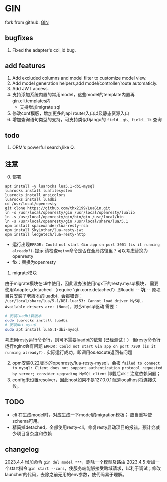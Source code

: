 # GIN

fork from github.
[GIN](https://github.com/ostinelli/gin)

## bugfixes

1. Fixed the adapter's col_id bug.

## add features

1. Add excluded columns and model filter to customize model view.
2. Add model generation helpers,add model/controller/route automaticly.
3. Add JWT access.
4. 支持添加系统内置的常用model，这些model的template内置再gin.cli.templates内
   - 支持增加migrate sql
5. 修改conf模版，增加更多的api router入口以及静态资源入口
6. 增加查询语句类型的支持，可支持类似Django的 `field__gt`、`field__lk` 查询
## todo

1. ORM's powerful search,like Q.


## 注意
0. 部署
~~~
apt install -y luarocks lua5.1-dbi-mysql
luarocks install luafilesystem
luarocks install ansicolors
luarocks install luadbi
cd /usr/local/openresty
git clone https://github.com/thx2199/LuaGin.git
ln -s /usr/local/openresty/gin /usr/local/openresty/lualib
ln -s /usr/local/openresty/gin/bin/gin /usr/local/bin
ln -s /usr/local/openresty/gin /usr/local/share/lua/5.1
opm install spacewander/lua-resty-rsa
opm install SkyLothar/lua-resty-jwt
opm install ledgetech/lua-resty-http
~~~
   - 运行出现`ERROR: Could not start Gin app on port 3001 (is it running already?).`提示
   请检查`nginx`命令是否在全局路径里？可以考虑替换为openresty
   - fix：替换为openresty

1. migrate模块

由于migrate模块在cli中使用，因此没办法使用ngx下的resty.mysql模块，
需要使用Adapter_detached （require 'gin.core.detached'）即luadbi
-- **坑** --
原项目只安装了老版本的luadbi，会报错误：` /usr/local/share/lua/5.1/DBI.lua:53: Cannot load driver MySQL. Available drivers are: (None)`，缺少mysql驱动
需要：
```bash
# 安装luadbi新版本
sudo luarocks install luadbi  
# 安装dbi-mysql
sudo apt install lua5.1-dbi-mysql
```
考虑用resty运行命令行，则可不需要luadbi的依赖 (已经测试！）
但resty命令行运行nginx会有问题
`ERROR: Could not start Gin app on port 7200 (is it running already?).`
实际运行成功。即调用os.excute返回有问题

2. opm安装0.22版本的openresty/lua-resty-mysql，会报
`failed to connect to mysql: Client does not support authentication protocol requested by server; consider upgrading MySQL client` 
卸载后ok！注意依赖问题；
3. config未设置resolver，因此host如果不是127.0.0.1而是localhost将连接失败。


## TODO

- ~~cli 在生成model时，对应生成一下model的migration模板；~~ 应当重写使schema可用。
- 精简掉detached，全部使用resty-cli，修复resty启动项目的报错。预计会减少项目复杂度和依赖

## changelog
2023.4.4 增加命令 `gin del model ***`，删除一个模型及路由
2023.4.5 增加一个start指令:`gin start --cors`，使服务端能够接受跨域请求，以利于调试；修改launcher的代码，去除之前无用的env参数，使代码易于理解。